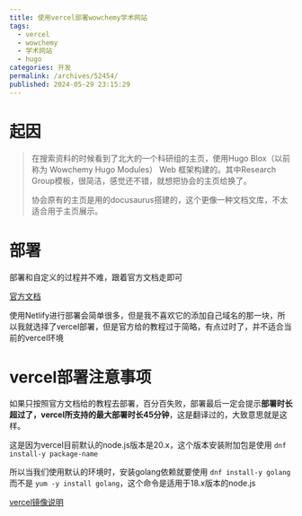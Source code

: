 ```yaml
---
title: 使用vercel部署wowchemy学术网站
tags:
  - vercel
  - wowchemy
  - 学术网站
  - hugo
categories: 开发
permalink: /archives/52454/
published: 2024-05-29 23:15:29
---
```

# 起因

> 在搜索资料的时候看到了北大的一个科研组的主页，使用Hugo Blox（以前称为 Wowchemy Hugo Modules） Web 框架构建的。其中Research Group模板，很简洁，感觉还不错，就想把协会的主页给换了。
>
> 协会原有的主页是用的docusaurus搭建的，这个更像一种文档文库，不太适合用于主页展示。

# 部署

部署和自定义的过程并不难，跟着官方文档走即可

[官方文档](https://docs.hugoblox.com/)

使用Netlify进行部署会简单很多，但是我不喜欢它的添加自己域名的那一块，所以我就选择了vercel部署，但是官方给的教程过于简略，有点过时了，并不适合当前的vercel环境

# vercel部署注意事项

如果只按照官方文档给的教程去部署，百分百失败，部署最后一定会提示**部署时长超过了，vercel所支持的最大部署时长45分钟**，这是翻译过的，大致意思就是这样。

这是因为vercel目前默认的node.js版本是20.x，这个版本安装附加包是使用 `dnf install-y package-name`

所以当我们使用默认的环境时，安装golang依赖就要使用 `dnf install-y golang`而不是 `yum -y install golang`，这个命令是适用于18.x版本的node.js

[vercel镜像说明](https://vercel.com/docs/deployments/build-image)
